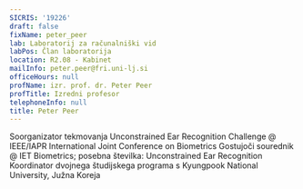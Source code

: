 ```yaml
---
SICRIS: '19226'
draft: false
fixName: peter_peer
lab: Laboratorij za računalniški vid
labPos: Član laboratorija
location: R2.08 - Kabinet
mailInfo: peter.peer@fri.uni-lj.si
officeHours: null
profName: izr. prof. dr. Peter Peer
profTitle: Izredni profesor
telephoneInfo: null
title: Peter Peer
---
```



Soorganizator tekmovanja Unconstrained Ear Recognition Challenge @ IEEE/IAPR International Joint Conference on Biometrics
Gostujoči sourednik @ IET Biometrics; posebna številka: Unconstrained Ear Recognition
Koordinator dvojnega študijskega programa s Kyungpook National University, Južna Koreja